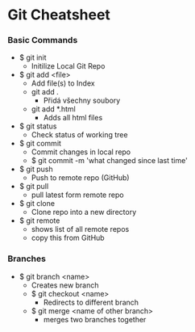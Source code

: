 # Git Cheatsheet

### Basic Commands

* $ git init
  * Initilize Local Git Repo
* $ git add \<file\>
  * Add file(s) to Index
  * git add .
    * Přidá všechny soubory
  * git add *.html
    * Adds all html files
* $ git status
  * Check status of working tree
* $ git commit
  * Commit changes in local repo
  * $ git commit -m 'what changed since last time'
* $ git push
  * Push to remote repo (GitHub)
* $ git pull
  * pull latest form remote repo
* $ git clone
  * Clone repo into a new directory
* $ git remote
  * shows list of all remote repos
  * copy this from GitHub

### Branches

* $ git branch \<name\>
  * Creates new branch
  * $ git checkout \<name\>
    * Redirects to different branch
  * $ git merge \<name of other branch\>
    * merges two branches together 